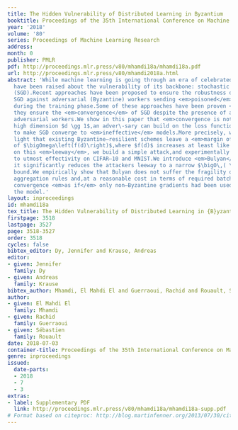 ```yaml
---
title: The Hidden Vulnerability of Distributed Learning in Byzantium
booktitle: Proceedings of the 35th International Conference on Machine Learning
year: '2018'
volume: '80'
series: Proceedings of Machine Learning Research
address: 
month: 0
publisher: PMLR
pdf: http://proceedings.mlr.press/v80/mhamdi18a/mhamdi18a.pdf
url: http://proceedings.mlr.press/v80/mhamdi2018a.html
abstract: 'While machine learning is going through an era of celebrated success,concerns
  have been raised about the vulnerability of its backbone: stochastic gradient descent
  (SGD).Recent approaches have been proposed to ensure the robustness of distributed
  SGD against adversarial (Byzantine) workers sending <em>poisoned</em> gradients
  during the training phase.Some of these approaches have been proven <em>Byzantine–resilient</em>:
  they ensure the <em>convergence</em> of SGD despite the presence of a minority of
  adversarial workers.We show in this paper that <em>convergence is not enough</em>.In
  high dimension $d \gg 1$,an adver\-sary can build on the loss function’s non–convexity
  to make SGD converge to <em>ineffective</em> models.More precisely, we bring to
  light that existing Byzantine–resilient schemes leave a <em>margin of poisoning</em>
  of $\bigOmega\left(f(d)\right)$,where $f(d)$ increases at least like $\sqrt[p]{d }$.Based
  on this <em>leeway</em>, we build a simple attack,and experimentally show its strong
  to utmost effectivity on CIFAR–10 and MNIST.We introduce <em>Bulyan</em>, and prove
  it significantly reduces the attackers leeway to a narrow $\bigO\,( \sfrac{1}{\sqrt{d }})$
  bound.We empirically show that Bulyan does not suffer the fragility of existing
  aggregation rules and,at a reasonable cost in terms of required batch size,achieves
  convergence <em>as if</em> only non–Byzantine gradients had been used to update
  the model.'
layout: inproceedings
id: mhamdi18a
tex_title: The Hidden Vulnerability of Distributed Learning in {B}yzantium
firstpage: 3518
lastpage: 3527
page: 3518-3527
order: 3518
cycles: false
bibtex_editor: Dy, Jennifer and Krause, Andreas
editor:
- given: Jennifer
  family: Dy
- given: Andreas
  family: Krause
bibtex_author: Mhamdi, El Mahdi El and Guerraoui, Rachid and Rouault, S{\'e}bastien
author:
- given: El Mahdi El
  family: Mhamdi
- given: Rachid
  family: Guerraoui
- given: Sébastien
  family: Rouault
date: 2018-07-03
container-title: Proceedings of the 35th International Conference on Machine Learning
genre: inproceedings
issued:
  date-parts:
  - 2018
  - 7
  - 3
extras:
- label: Supplementary PDF
  link: http://proceedings.mlr.press/v80/mhamdi18a/mhamdi18a-supp.pdf
# Format based on citeproc: http://blog.martinfenner.org/2013/07/30/citeproc-yaml-for-bibliographies/
---
```

